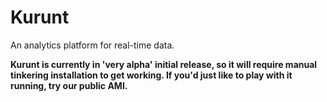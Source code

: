 Kurunt
======

An analytics platform for real-time data.

**Kurunt is currently in 'very alpha' initial release, so it will require manual tinkering installation to get working. If you'd just like to play with it running, try our public AMI.**

